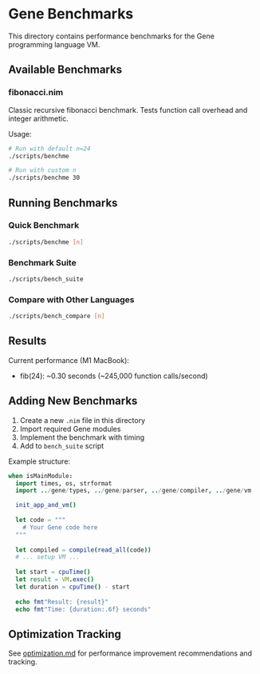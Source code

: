 # Gene Benchmarks

This directory contains performance benchmarks for the Gene programming language VM.

## Available Benchmarks

### fibonacci.nim
Classic recursive fibonacci benchmark. Tests function call overhead and integer arithmetic.

Usage:
```bash
# Run with default n=24
./scripts/benchme

# Run with custom n
./scripts/benchme 30
```

## Running Benchmarks

### Quick Benchmark
```bash
./scripts/benchme [n]
```

### Benchmark Suite
```bash
./scripts/bench_suite
```

### Compare with Other Languages
```bash
./scripts/bench_compare [n]
```

## Results

Current performance (M1 MacBook):
- fib(24): ~0.30 seconds (~245,000 function calls/second)

## Adding New Benchmarks

1. Create a new `.nim` file in this directory
2. Import required Gene modules
3. Implement the benchmark with timing
4. Add to `bench_suite` script

Example structure:
```nim
when isMainModule:
  import times, os, strformat
  import ../gene/types, ../gene/parser, ../gene/compiler, ../gene/vm

  init_app_and_vm()
  
  let code = """
    # Your Gene code here
  """
  
  let compiled = compile(read_all(code))
  # ... setup VM ...
  
  let start = cpuTime()
  let result = VM.exec()
  let duration = cpuTime() - start
  
  echo fmt"Result: {result}"
  echo fmt"Time: {duration:.6f} seconds"
```

## Optimization Tracking

See [optimization.md](../../docs/optimization.md) for performance improvement recommendations and tracking.